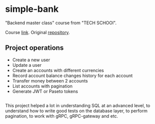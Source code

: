 # simple-bank

"Backend master class" course from "TECH SCHOOl".

Course [link](https://youtube.com/playlist?list=PLy_6D98if3ULEtXtNSY_2qN21VCKgoQAE).
Original [repository](https://github.com/techschool/simplebank/).

## Project operations

* Create a new user
* Update a user
* Create an accounts with different currencies
* Record account balance changes history for each account
* Transfer money between 2 accounts
* List accounts with pagination
* Generate JWT or Paseto tokens

## 

This project helped a lot in understanding SQL at an advanced level, to understand how to write good tests on the database layer, to perform pagination, to work with gRPC, gRPC-gateway and etc.
